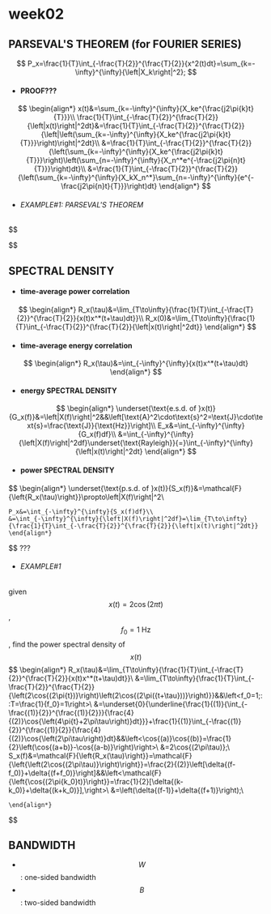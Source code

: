 # **week02**

## PARSEVAL'S THEOREM (for FOURIER SERIES)
$$
    P_x=\frac{1}{T}\int_{-\frac{T}{2}}^{\frac{T}{2}}{x^2(t)dt}=\sum_{k=-\infty}^{\infty}{\left|X_k\right|^2};
$$
- #### PROOF???
$$
    \begin{align*}
    x(t)&=\sum_{k=-\infty}^{\infty}{X_ke^{\frac{j2\pi{k}t}{T}}}\\
    \frac{1}{T}\int_{-\frac{T}{2}}^{\frac{T}{2}}{\left|x(t)\right|^2dt}&=\frac{1}{T}\int_{-\frac{T}{2}}^{\frac{T}{2}}{\left|\left(\sum_{k=-\infty}^{\infty}{X_ke^{\frac{j2\pi{k}t}{T}}}\right)\right|^2dt}\\
    &=\frac{1}{T}\int_{-\frac{T}{2}}^{\frac{T}{2}}{\left(\sum_{k=-\infty}^{\infty}{X_ke^{\frac{j2\pi{k}t}{T}}}\right)\left(\sum_{n=-\infty}^{\infty}{X_n^*e^{-\frac{j2\pi{n}t}{T}}}\right)dt}\\
    &=\frac{1}{T}\int_{-\frac{T}{2}}^{\frac{T}{2}}{\left(\sum_{k=-\infty}^{\infty}{X_kX_n^*}\sum_{n=-\infty}^{\infty}{e^{-\frac{j2\pi{n}t}{T}}}\right)dt}
    \end{align*}
$$
- ###### EXAMPLE#1: PARSEVAL'S THEOREM
$$
    
$$
## SPECTRAL DENSITY
- #### time-average power correlation
$$
    \begin{align*}
    R_x(\tau)&=\lim_{T\to\infty}{\frac{1}{T}\int_{-\frac{T}{2}}^{\frac{T}{2}}{x(t)x^*(t+\tau)dt}}\\
    R_x(0)&=\lim_{T\to\infty}{\frac{1}{T}\int_{-\frac{T}{2}}^{\frac{T}{2}}{\left|x(t)\right|^2dt}}
    \end{align*}
$$
- #### time-average energy correlation
$$
    \begin{align*}
    R_x(\tau)&=\int_{-\infty}^{\infty}{x(t)x^*(t+\tau)dt}
    \end{align*}
$$

- #### energy SPECTRAL DENSITY
$$
    \begin{align*}
    \underset{\text{e.s.d. of }x(t)}{G_x(f)}&=\left|X(f)\right|^2&&\left[\text{A}^2\cdot\text{s}^2=\text{J}\cdot\text{s}=\frac{\text{J}}{\text{Hz}}\right]\\
    E_x&=\int_{-\infty}^{\infty}{G_x(f)df}\\
    &=\int_{-\infty}^{\infty}{\left|X(f)\right|^2df}\underset{\text{Rayleigh}}{=}\int_{-\infty}^{\infty}{\left|x(t)\right|^2dt}
    \end{align*}
$$

- #### power SPECTRAL DENSITY 
$$
    \begin{align*}
    \underset{\text{p.s.d. of }x(t)}{S_x(f)}&=\mathcal{F}{\left\{R_x(\tau)\right\}}\propto\left|X(f)\right|^2\\

    P_x&=\int_{-\infty}^{\infty}{S_x(f)df}\\
    &=\int_{-\infty}^{\infty}{\left|X(f)\right|^2df}=\lim_{T\to\infty}{\frac{1}{T}\int_{-\frac{T}{2}}^{\frac{T}{2}}{\left|x(t)\right|^2dt}}
    \end{align*}
$$
???
- ###### EXAMPLE#1 
given $$x(t)=2\cos{(2\pi{t})}$$, $$f_0=1\:\text{Hz}$$, find the power spectral density of $$x(t)$$
$$
    \begin{align*}
    R_x(\tau)&=\lim_{T\to\infty}{\frac{1}{T}\int_{-\frac{T}{2}}^{\frac{T}{2}}{x(t)x^*(t+\tau)dt}}\\
    &=\lim_{T\to\infty}{\frac{1}{T}\int_{-\frac{T}{2}}^{\frac{T}{2}}{\left(2\cos{(2\pi{t})}\right)\left(2\cos{(2\pi({t+\tau}))}\right)}}&&\left<f_0=1;\:\:T=\frac{1}{f_0}=1\right>\\
    &=\underset{0}{\underline{\frac{1}{(1)}{\int_{-\frac{(1)}{2}}^{\frac{(1)}{2}}}{\frac{4}{(2)}\cos{\left(4\pi{t}+2\pi\tau\right)}dt}}}+\frac{1}{(1)}\int_{-\frac{(1)}{2}}^{\frac{(1)}{2}}{\frac{4}{(2)}\cos{\left(2\pi\tau\right)}dt}&&\left<\cos{(a)}\cos{(b)}=\frac{1}{2}\left(\cos{(a+b)}-\cos{(a-b)}\right)\right>\\
    &=2\cos{(2\pi\tau)};\\
    S_x(f)&=\mathcal{F}{\left\{R_x(\tau)\right\}}=\mathcal{F}{\left\{\left(2\cos{(2\pi\tau)}\right)\right\}}=\frac{2}{(2)}\left[\delta{(f-f_0)}+\delta{(f+f_0)}\right]&&\left<\mathcal{F}{\left\{\cos{(2\pi{k_0}t)}\right\}}=\frac{1}{2}[\delta{(k-k_0)}+\delta{(k+k_0)}],\right>\\
    &=\left(\delta{(f-1)}+\delta{(f+1)}\right);\\

    \end{align*}
$$

## BANDWIDTH
- $$W$$: one-sided bandwidth
- $$B$$: two-sided bandwidth